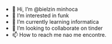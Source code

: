 - 👋 Hi, I’m @bielzin minhoca
- 👀 I’m interested in funk
- 🌱 I’m currently learning informatica
- 💞️ I’m looking to collaborate on tinder
- 📫 How to reach me nao me encontre.

<!---
nixxsafadin/nixxsafadin is a ✨ special ✨ repository because its `README.md` (this file) appears on your GitHub profile.
You can click the Preview link to take a look at your changes.
--->
